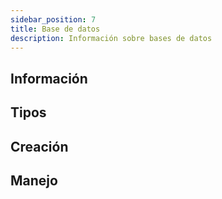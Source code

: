 ```yaml
---
sidebar_position: 7
title: Base de datos
description: Información sobre bases de datos
---
```


## Información

## Tipos

## Creación

## Manejo